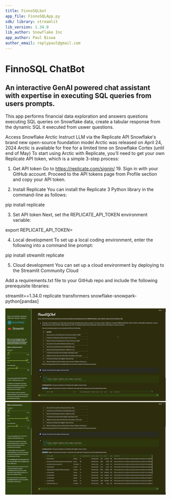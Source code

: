 ```yaml
---
title: FinnoSQLbot
app_file: FinnoSQLApp.py
sdk/ library: streamlit
lib_version: 1.34.0
lib_author: Snowflake Inc
app_author: Paul Biswa
author_email: replypaul@gmail.com
---
```


# FinnoSQL ChatBot 
## An interactive GenAI powered chat assistant with expertise in executing SQL queries from users prompts.

This app performs financial data exploration and answers questions executing SQL queries on Snowflake data, create a tabular response from the dynamic SQL it executed from uswer questions.

Access Snowflake Arctic Instruct LLM via the Replicate API
Snowflake's brand new open-source foundation model Arctic was released on April 24, 2024
Arctic is available for free for a limited time on Snowflake Cortex (until end of May)
To start using Arctic with Replicate, you’ll need to get your own Replicate API token, which is a simple 3-step process:

1. Get API token
Go to https://replicate.com/signin/ 19.
Sign in with your GitHub account.
Proceed to the API tokens page from Profile section and copy your API token.

2. Install Replicate
You can install the Replicate 3 Python library in the command-line as follows:

pip install replicate

3. Set API token
Next, set the REPLICATE_API_TOKEN environment variable:

export REPLICATE_API_TOKEN=<paste-your-token-here>

4. Local development
To set up a local coding environment, enter the following into a command line prompt:

pip install streamlit replicate

5. Cloud development
You can set up a cloud environment by deploying to the Streamlit Community Cloud

Add a requirements.txt file to your GitHub repo and include the following prerequisite libraries:

streamlit==1.34.0
replicate
transformers
snowflake-snowpark-python[pandas]



![Landing Page of the FinnoSQLbot App](<FinnoSQLBot App UI.png>)
![Landing Page scroll bottom section of the App ](<FinnoSQLBot App UI 02.png>)